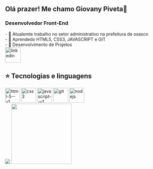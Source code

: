 <h2>Olá prazer! Me chamo Giovany Piveta👋</h2> 
<h3>Desenvolvedor Front-End</h3>
- 🔭 Atualemte trabalho no setor administrativo na prefeitura de osasco <br>
- 🌱 Aprendedo HTML5, CSS3, JAVASCRIPT e GIT <br>
- 👾 Desenvolvimento de Projetos 
<div>
  <a href="https://www.linkedin.com/in/giovany-da-silva-piveta-179286383/" target="_blank"><img width="50" height="50" src="https://img.icons8.com/color/48/linkedin.png" alt="linkedin"/></a>
</div>
<div>
<h2>⭐ Tecnologias e linguagens</h2>
  <img width="48" height="48" src="https://img.icons8.com/color/48/html-5--v1.png" alt="html-5--v1"/>
  <img width="48" height="48" src="https://img.icons8.com/color/48/css3.png" alt="css3"/>
  <img width="48" height="48" src="https://img.icons8.com/color/48/javascript--v1.png" alt="javascript--v1"/>
  <img width="48" height="48" src="https://img.icons8.com/color/48/git.png" alt="git"/>
  <img width="48" height="48" src="https://img.icons8.com/color/48/nodejs.png" alt="nodejs"/>
</div>
<div>
<img src="https://github-readme-stats.vercel.app/api?username=GYOPIVA&show_icons=true&theme=dark#gh-dark-mode-only">
<img height="195px" src="https://github-readme-stats.vercel.app/api/top-langs/?username=GYOPIVA&show_icons=true&theme=dark#gh-dark-mode-only">
</div>

